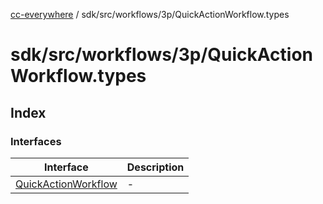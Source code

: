 [cc-everywhere](../../../../../index.md) / sdk/src/workflows/3p/QuickActionWorkflow.types

# sdk/src/workflows/3p/QuickActionWorkflow.types

## Index

### Interfaces

| Interface | Description |
| ------ | ------ |
| [QuickActionWorkflow](interfaces/QuickActionWorkflow.md) | - |
